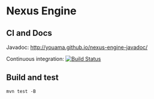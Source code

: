# Nexus Engine

## CI and Docs

Javadoc: http://youama.github.io/nexus-engine-javadoc/

Continuous integration: [![Build Status](https://travis-ci.org/Youama/Nexus-Engine.svg?branch=master)](https://travis-ci.org/Youama/Nexus-Engine)

## Build and test
`mvn test -B`
